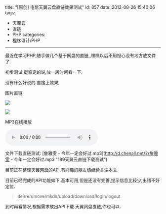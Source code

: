 title: "[原创] 电信天翼云盘直链效果测试"
id: 857
date: 2012-08-26 15:40:06
tags: 
- 天翼云
- 直链
- PHP
categories: 
- 程序设计/PHP
---

最近在学习PHP,随手做几个基于网盘的直链,,嘿嘿以后不用担心没有地方放文件了.

初步测试,挺稳定的说,放一段时间看一下.

没有什么好说的.直接上效果,

<!--more-->

图片直链

[![](http://d.chenall.net/2/9lightning9.jpg)](http://d.chenall.net/2/9lightning9.jpg)

[![](http://d.chenall.net/2/8lightning8.jpg)](http://d.chenall.net/2/8lightning8.jpg)

MP3在线播放

<audio controls="controls" loop="loop" src="http://d.chenall.net/2/詹雅雯 - 今年一定会好过.mp3">你的浏览器不给力呀，要支持html5的才行喔。建议试试chrome。</audio>

文件下载直链测试: [詹雅雯 - 今年一定会好过.mp3](http://d.chenall.net/2/詹雅雯 - 今年一定会好过.mp3 "189天翼云直链下载测试")

目前正在整理天翼网盘的API,有兴趣的朋友请继续关注本文.

目前已经完成的API功能如下.基本可用,但是还没有完善,提示信息比较少,出错不好定位.
>del/ren/move/mkdir/upload/download/login/logout

到时再看情况,根据需求放出API下载.天翼网盘直链,你也可以.
